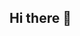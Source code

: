 ## Hi there 👋 ##

<!--
**jacobr0se/jacobr0se** is a ✨ _special_ ✨ repository because its `README.md` (this file) appears on your GitHub profile.

# Kia Ora! My name is Jacob Rose, I am from the University of Auckland studying BS Computer Science and Mathematics.

# I have a large interest in any art form, whether that be digital painting or music production. Im a beginner in programming but want to implement my interests with programming in the future.

- 🔭 I’m currently working on an album
- 🌱 I’m currently learning Python
- 📫 How to reach me: @jacobr0se on Instagram, 
- 😄 Pronouns: he/him/they


